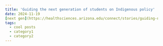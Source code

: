 ```yaml
---
title: 'Guiding the next generation of students on Indigenous policy'
date: 2024-11-19
[next gen](https://healthsciences.arizona.edu/connect/stories/guiding-next-generation-students-indigenous-policy)
tags:
  - cool posts
  - category1
  - category2
---
```


